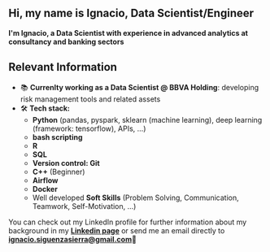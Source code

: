 ## Hi, my name is Ignacio, **Data Scientist/Engineer**

**I'm Ignacio, a Data Scientist with experience in advanced analytics at consultancy and banking sectors**

## Relevant Information

- 📚 **Currenlty working as a Data Scientist @ BBVA Holding**: developing risk management tools and related assets
- 🛠 **Tech stack:**
  - **Python** (pandas, pyspark, sklearn (machine learning), deep learning (framework: tensorflow), APIs, ...)
  - **bash scripting**
  - **R**
  - **SQL**
  - **Version control: Git**
  - **C++** (Beginner)
  - **Airflow**
  - **Docker**
  - Well developed **Soft Skills** (Problem Solving, Communication, Teamwork, Self-Motivation, ...) 

You can check out my LinkedIn profile for further information about my background in my **[Linkedin page](https://www.linkedin.com/in/ignacio-siguenza/)** or send me an email directly to **ignacio.siguenzasierra@gmail.com**📩

